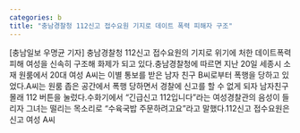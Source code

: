 ```yaml
---
categories: b
title: "충남경찰청 112신고 접수요원 기지로 데이트 폭력 피해자 구조"
---
```

[충남일보 우명균 기자] 충남경찰청 112신고 접수요원의 기지로 위기에 처한 데이트폭력 피해 여성을 신속히 구조해 화제가 되고 있다.충남경찰청에 따르면 지난 20일 세종시 소재 원룸에서 20대 여성 A씨는 이별 통보를 받은 남자 친구 B씨로부터 폭행을 당하고 있었다.A씨는 원룸 좁은 공간에서 폭행 당하면서 경찰에 신고를 할 수 없게 되자 남자친구 몰래 112 버튼을 눌렀다.수화기에서 “긴급신고 112입니다”라는 여성경찰관의 음성이 들리자 그녀는 떨리는 목소리로 “수육국밥 주문하려고요”라고 말했다.112신고 접수요원은 신고 여성 A씨